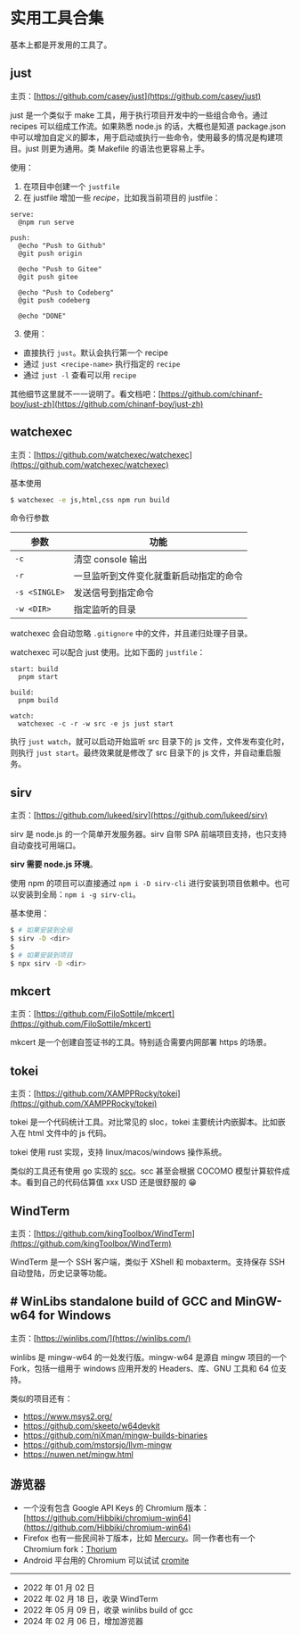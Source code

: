 # 实用工具合集

基本上都是开发用的工具了。

## just

主页：[https://github.com/casey/just](https://github.com/casey/just)

just 是一个类似于 make 工具，用于执行项目开发中的一些组合命令。通过 recipes 可以组成工作流。如果熟悉 node.js 的话，大概也是知道 package.json 中可以增加自定义的脚本，用于启动或执行一些命令，使用最多的情况是构建项目。just 则更为通用。类 Makefile 的语法也更容易上手。

使用：

1. 在项目中创建一个 `justfile`
2. 在 justfile 增加一些 _recipe_，比如我当前项目的 justfile：

```justfile
serve:
  @npm run serve

push:
  @echo "Push to Github"
  @git push origin

  @echo "Push to Gitee"
  @git push gitee

  @echo "Push to Codeberg"
  @git push codeberg

  @echo "DONE"

```

3. 使用：

- 直接执行 `just`。默认会执行第一个 recipe
- 通过 `just <recipe-name>` 执行指定的 `recipe`
- 通过 `just -l` 查看可以用 `recipe`

其他细节这里就不一一说明了。看文档吧：[https://github.com/chinanf-boy/just-zh](https://github.com/chinanf-boy/just-zh)

## watchexec

主页：[https://github.com/watchexec/watchexec](https://github.com/watchexec/watchexec)

基本使用

```sh
$ watchexec -e js,html,css npm run build
```

命令行参数

| 参数          | 功能                                   |
| ------------- | -------------------------------------- |
| `-c`          | 清空 console 输出                      |
| `-r`          | 一旦监听到文件变化就重新启动指定的命令 |
| `-s <SINGLE>` | 发送信号到指定命令                     |
| `-w <DIR>`    | 指定监听的目录                         |

watchexec 会自动忽略 `.gitignore` 中的文件，并且递归处理子目录。

watchexec 可以配合 just 使用。比如下面的 `justfile`：

```justfile
start: build
  pnpm start

build:
  pnpm build

watch:
  watchexec -c -r -w src -e js just start

```

执行 `just watch`，就可以启动开始监听 src 目录下的 js 文件，文件发布变化时，则执行 `just start`。最终效果就是修改了 src 目录下的 js 文件，并自动重启服务。

## sirv

主页：[https://github.com/lukeed/sirv](https://github.com/lukeed/sirv)

sirv 是 node.js 的一个简单开发服务器。sirv 自带 SPA 前端项目支持，也只支持自动查找可用端口。

**sirv 需要 node.js 环境**。

使用 npm 的项目可以直接通过 `npm i -D sirv-cli` 进行安装到项目依赖中。也可以安装到全局：`npm i -g sirv-cli`。

基本使用：

```sh
$ # 如果安装到全局
$ sirv -D <dir>
$
$ # 如果安装到项目
$ npx sirv -D <dir>
```

## mkcert

主页：[https://github.com/FiloSottile/mkcert](https://github.com/FiloSottile/mkcert)

mkcert 是一个创建自签证书的工具。特别适合需要内网部署 https 的场景。

## tokei

主页：[https://github.com/XAMPPRocky/tokei](https://github.com/XAMPPRocky/tokei)

tokei 是一个代码统计工具。对比常见的 sloc，tokei 主要统计内嵌脚本。比如嵌入在 html 文件中的 js 代码。

tokei 使用 rust 实现，支持 linux/macos/windows 操作系统。

类似的工具还有使用 go 实现的 [scc](scc)。scc 甚至会根据 COCOMO 模型计算软件成本。看到自己的代码估算值 xxx USD 还是很舒服的 😁

[scc]: https://github.com/boyter/scc

## WindTerm

主页：[https://github.com/kingToolbox/WindTerm](https://github.com/kingToolbox/WindTerm)

WindTerm 是一个 SSH 客户端，类似于 XShell 和 mobaxterm。支持保存 SSH 自动登陆，历史记录等功能。

## # WinLibs standalone build of GCC and MinGW-w64 for Windows

主页：[https://winlibs.com/](https://winlibs.com/)

winlibs 是 mingw-w64 的一处发行版。mingw-w64 是源自 mingw 项目的一个 Fork，包括一组用于 windows 应用开发的 Headers、库、GNU 工具和 64 位支持。

类似的项目还有：

- https://www.msys2.org/
- https://github.com/skeeto/w64devkit
- https://github.com/niXman/mingw-builds-binaries
- https://github.com/mstorsjo/llvm-mingw
- https://nuwen.net/mingw.html

## 游览器

- 一个没有包含 Google API Keys 的 Chromium 版本：[https://github.com/Hibbiki/chromium-win64](https://github.com/Hibbiki/chromium-win64)
- Firefox 也有一些民间补丁版本，比如 [Mercury](https://github.com/Alex313031/Mercury)。同一作者也有一个 Chromium fork：[Thorium](https://github.com/Alex313031/Thorium)
- Android 平台用的 Chromium 可以试试 [cromite](https://github.com/uazo/cromite)

---

- 2022 年 01 月 02 日
- 2022 年 02 月 18 日，收录 WindTerm
- 2022 年 05 月 09 日，收录 winlibs build of gcc
- 2024 年 02 月 06 日，增加游览器
